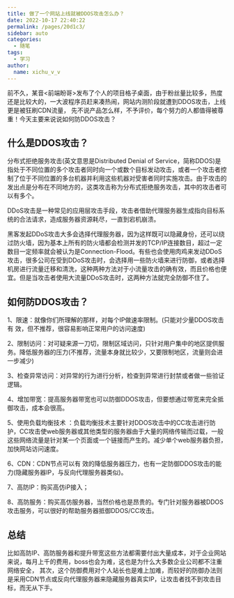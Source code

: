```yaml
---
title: 做了一个网站上线就被DDOS攻击怎么办？
date: 2022-10-17 22:40:22
permalink: /pages/20d1c3/
sidebar: auto
categories:
  - 随笔
tags:
  - 学习
author: 
  name: xichu_v_v
---
```


前不久，某音<前端盼哥>发布了个人的项目格子桌面，由于粉丝量比较多，热度还是比较大的，一大波程序员赶来凑热闹，网站内测阶段就遭到DDOS攻击，上线更是被狂刷CDN流量，
先不说产品怎么样，不予评价，每个努力的人都值得被尊重！今天主要来说说如何防DDOS攻击？

## 什么是DDOS攻击？

分布式拒绝服务攻击(英文意思是Distributed Denial of Service，简称DDOS)是指处于不同位置的多个攻击者同时向一个或数个目标发动攻击，或者一个攻击者控制了位于不同位置的多台机器并利用这些机器对受害者同时实施攻击。由于攻击的发出点是分布在不同地方的，这类攻击称为分布式拒绝服务攻击，其中的攻击者可以有多个。

DDoS攻击是一种常见的应用层攻击手段，攻击者借助代理服务器生成指向目标系统的合法请求，造成服务器资源耗尽，一直到宕机崩溃。

黑客发起DDoS攻击大多会选择代理服务器，因为这样既可以隐藏身份，还可以绕过防火墙，因为基本上所有的防火墙都会检测并发的TCP/IP连接数目，超过一定数目一定频率就会被认为是Connection-Flood。有些也会使用肉鸡来发动DDoS攻击，很多公司在受到DDoS攻击时，会选择用一些防火墙来进行防御，或者选择机房进行流量迁移和清洗，这种两种方法对于小流量攻击的确有效，而且价格也便宜。但是当攻击者使用大流量DDoS攻击时，这两种方法就完全防御不住了。

## 如何防DDOS攻击？

1、限速：就像你们所理解的那样，对每个IP做速率限制。(只能对少量DDOS攻击有 效，但不推荐，很容易影响正常用户的访问速度)

2、限制访问：对可疑来源一刀切，限制区域访问，只针对用户集中的地区提供服务。降低服务器的压力(不推荐，流量本身就比较少，又要限制地区，流量则会进一步减少)

3、检查异常访问：对异常的行为进行分析，检查到异常进行封禁或者做一些验证逻辑。

4、增加带宽：提高服务器带宽也可以防御DDOS攻击，但要想通过带宽来完全抵御攻击，成本会很高。

5、使用负载均衡技术 ：负载均衡技术主要针对DDOS攻击中的CC攻击进行防护，CC攻击使web服务器或其他类型的服务器由于大量的网络传输而过载，一般这些网络流量是针对某一个页面或一个链接而产生的。减少单个web服务器负担，加快网站访问速度。

6、CDN：CDN节点可以有 效的降低服务器压力，也有一定防御DDOS攻击的能力(隐藏服务器IP，与反向代理服务器类似)。

7、高防IP：购买高仿iP接入；

8、高防服务：购买高仿服务器，当然价格也是昂贵的。专门针对服务器被DDOS攻击服务，可以很好的帮助服务器抵御DDOS/CC攻击。

## 总结
比如高防IP、高防服务器和提升带宽这些方法都需要付出大量成本，对于企业网站来说，每月上千的费用，boss也会为难，这也是为什么大多数企业公司都不注重网络安全，
其次，这个防御费用对个人站长也是难上加难，而较好的防御办法则是采用CDN节点或反向代理服务器来隐藏服务器真实IP，让攻击者找不到攻击目标，而无从下手。